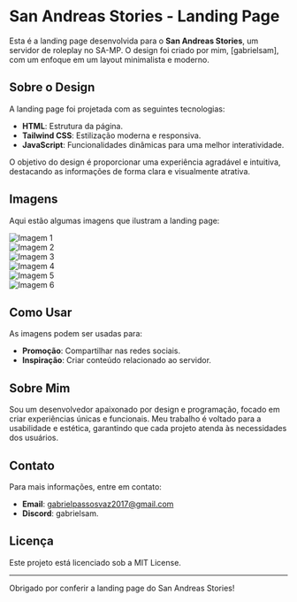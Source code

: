 # San Andreas Stories - Landing Page

Esta é a landing page desenvolvida para o **San Andreas Stories**, um servidor de roleplay no SA-MP. O design foi criado por mim, [gabrielsam], com um enfoque em um layout minimalista e moderno.

## Sobre o Design

A landing page foi projetada com as seguintes tecnologias:

- **HTML**: Estrutura da página.
- **Tailwind CSS**: Estilização moderna e responsiva.
- **JavaScript**: Funcionalidades dinâmicas para uma melhor interatividade.

O objetivo do design é proporcionar uma experiência agradável e intuitiva, destacando as informações de forma clara e visualmente atrativa.

## Imagens

Aqui estão algumas imagens que ilustram a landing page:

![Imagem 1](https://i.imgur.com/mX5fuXZ.png)  
![Imagem 2](https://i.imgur.com/8SQb2mY.png)  
![Imagem 3](https://i.imgur.com/0ovPFVG.png)  
![Imagem 4](https://i.imgur.com/mgG6EQq.png)  
![Imagem 5](https://i.imgur.com/08VRk8c.png)  
![Imagem 6](https://i.imgur.com/Jw0jy0J.png)  

## Como Usar

As imagens podem ser usadas para:

- **Promoção**: Compartilhar nas redes sociais.
- **Inspiração**: Criar conteúdo relacionado ao servidor.

## Sobre Mim

Sou um desenvolvedor apaixonado por design e programação, focado em criar experiências únicas e funcionais. Meu trabalho é voltado para a usabilidade e estética, garantindo que cada projeto atenda às necessidades dos usuários.

## Contato

Para mais informações, entre em contato:

- **Email**: gabrielpassosvaz2017@gmail.com
- **Discord**: gabrielsam.

## Licença

Este projeto está licenciado sob a MIT License.

---

Obrigado por conferir a landing page do San Andreas Stories!

